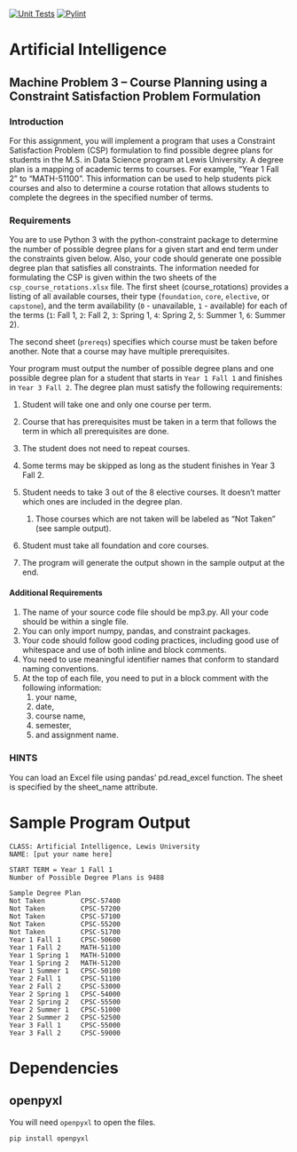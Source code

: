 [![Unit Tests](https://github.com/amajor/artificial-intelligence-machine-problem-3/actions/workflows/python-test.yml/badge.svg)](https://github.com/amajor/artificial-intelligence-machine-problem-3/actions/workflows/python-test.yml)
[![Pylint](https://github.com/amajor/artificial-intelligence-machine-problem-3/actions/workflows/pylint.yml/badge.svg)](https://github.com/amajor/artificial-intelligence-machine-problem-3/actions/workflows/pylint.yml)

# Artificial Intelligence 
## Machine Problem 3 – Course Planning using a Constraint Satisfaction Problem Formulation

### Introduction
For this assignment, you will implement a program that uses a Constraint Satisfaction Problem (CSP) formulation to find 
possible degree plans for students in the M.S. in Data Science program at Lewis University. A degree plan is a mapping 
of academic terms to courses. For example, “Year 1 Fall 2” to “MATH-51100”. This information can be used to help 
students pick courses and also to determine a course rotation that allows students to complete the degrees in the 
specified number of terms.

### Requirements
You are to use Python 3 with the python-constraint package to determine the number of possible degree plans for a given 
start and end term under the constraints given below. Also, your code should generate one possible degree plan that 
satisfies all constraints. The information needed for formulating the CSP is given within the two sheets of the 
`csp_course_rotations.xlsx` file. The first sheet (course_rotations) provides a listing of all available courses, their 
type (`foundation`, `core`, `elective`, or `capstone`), and the term availability (`0` - unavailable, `1` - available) 
for each of the terms (`1`: Fall 1, `2`: Fall 2, `3`: Spring 1, `4`: Spring 2, `5`: Summer 1, `6`: Summer 2). 

The second sheet (`prereqs`) specifies which course must be taken before another. Note that a course may have multiple 
prerequisites.

Your program must output the number of possible degree plans and one possible degree plan for a student that starts in 
`Year 1 Fall 1` and finishes in `Year 3 Fall 2`. The degree plan must satisfy the following requirements:

1. Student will take one and only one course per term.
2. Course that has prerequisites must be taken in a term that follows the term in which all prerequisites are done.
3. The student does not need to repeat courses.
4. Some terms may be skipped as long as the student finishes in Year 3 Fall 2.
5. Student needs to take 3 out of the 8 elective courses. It doesn’t matter which ones are included in the degree plan. 
   1. Those courses which are not taken will be labeled as “Not Taken” (see sample output).
6. Student must take all foundation and core courses.

7. The program will generate the output shown in the sample output at the end.

#### Additional Requirements

1. The name of your source code file should be mp3.py. All your code should be within a single file.
2. You can only import numpy, pandas, and constraint packages.
3. Your code should follow good coding practices, including good use of whitespace and use of both inline and block comments.
4. You need to use meaningful identifier names that conform to standard naming conventions.
5. At the top of each file, you need to put in a block comment with the following information: 
   1. your name, 
   2. date, 
   3. course name, 
   4. semester, 
   5. and assignment name.

### HINTS

You can load an Excel file using pandas’ pd.read_excel function. The sheet is specified by the sheet_name attribute.

# Sample Program Output
```
CLASS: Artificial Intelligence, Lewis University 
NAME: [put your name here]

START TERM = Year 1 Fall 1
Number of Possible Degree Plans is 9488

Sample Degree Plan
Not Taken         CPSC-57400
Not Taken         CPSC-57200
Not Taken         CPSC-57100
Not Taken         CPSC-55200
Not Taken         CPSC-51700
Year 1 Fall 1     CPSC-50600
Year 1 Fall 2     MATH-51100
Year 1 Spring 1   MATH-51000
Year 1 Spring 2   MATH-51200
Year 1 Summer 1   CPSC-50100
Year 2 Fall 1     CPSC-51100
Year 2 Fall 2     CPSC-53000
Year 2 Spring 1   CPSC-54000
Year 2 Spring 2   CPSC-55500
Year 2 Summer 1   CPSC-51000
Year 2 Summer 2   CPSC-52500
Year 3 Fall 1     CPSC-55000
Year 3 Fall 2     CPSC-59000
```

# Dependencies

## openpyxl

You will need `openpyxl` to open the files.

```shell
pip install openpyxl
```
